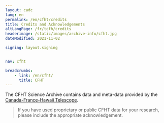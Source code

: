 ```yaml
---
layout: cadc
lang: en
permalink: /en/cfht/credits
title: Credits and Acknowledgements
altLangPage: /fr/tcfh/credits
headerimage: /static/images/archive-info/cfht.jpg
dateModified: 2021-11-02

signing: layout.signing


nav: cfht

breadcrumbs:
    - link: /en/cfht/
      title: CFHT
---
```


<div class="about_text">
<p>
The CFHT Science Archive contains data and meta-data provided by the
  <a rel="external" href="http://www.cfht.hawaii.edu" class="ui-link">Canada-France-Hawaii Telescope</a>.
</p>

<blockquote>
  If you have used proprietary or public CFHT data for your research, please include the appropriate acknowledgement.
</blockquote>
</div>
